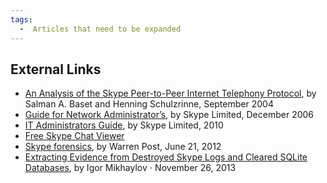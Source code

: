```yaml
---
tags:
  -  Articles that need to be expanded
---
```

## External Links

- [An Analysis of the Skype Peer-to-Peer Internet Telephony
  Protocol](http://www1.cs.columbia.edu/~library/TR-repository/reports/reports-2004/cucs-039-04.pdf),
  by Salman A. Baset and Henning Schulzrinne, September 2004
- [Guide for Network
  Administrator’s](http://download.skype.com/share/security/network-admin-guide-version2.2.pdf),
  by Skype Limited, December 2006
- [IT Administrators
  Guide](http://download.skype.com/share/business/guides/skype-it-administrators-guide.pdf),
  by Skype Limited, 2010
- [Free Skype Chat
  Viewer](http://skypepasswordrecovery.com/chat-viewer.php)
- [Skype forensics](http://my.opera.com/wpost/blog/skype-forensics), by
  Warren Post, June 21, 2012
- [Extracting Evidence from Destroyed Skype Logs and Cleared SQLite
  Databases](http://articles.forensicfocus.com/2013/11/26/extracting-evidence-from-destroyed-skype-logs-and-cleared-sqlite-databases/),
  by Igor Mikhaylov ⋅ November 26, 2013

